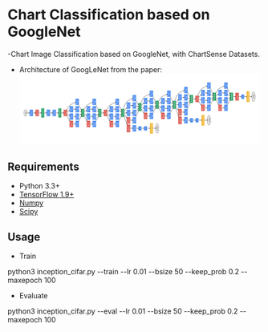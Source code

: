 # Chart Classification based on GoogleNet

-Chart Image Classification based on GoogleNet, with ChartSense Datasets.
- Architecture of GoogLeNet from the paper:
![googlenet](./arch.png)

## Requirements
- Python 3.3+
- [TensorFlow 1.9+](https://www.tensorflow.org/)
- [Numpy](http://www.numpy.org/)
- [Scipy](https://www.scipy.org/)

## Usage

- Train

python3 inception_cifar.py --train --lr 0.01 --bsize 50 --keep_prob 0.2 --maxepoch 100

- Evaluate

python3 inception_cifar.py --eval --lr 0.01 --bsize 50 --keep_prob 0.2 --maxepoch 100

